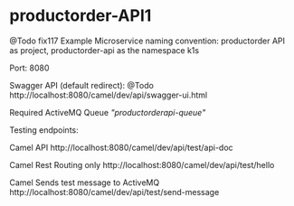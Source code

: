# productorder-API1

@Todo
fix117
Example Microservice naming convention: productorder API as project, productorder-api as the namespace k1s

Port: 8080

Swagger API (default redirect):
@Todo
http://localhost:8080/camel/dev/api/swagger-ui.html

Required ActiveMQ Queue _"productorderapi-queue"_  

Testing endpoints:

Camel API
http://localhost:8080/camel/dev/api/test/api-doc

Camel Rest Routing only
http://localhost:8080/camel/dev/api/test/hello

Camel Sends test message to ActiveMQ
http://localhost:8080/camel/dev/api/test/send-message
